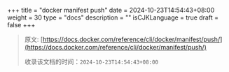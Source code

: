 +++
title = "docker manifest push"
date = 2024-10-23T14:54:43+08:00
weight = 30
type = "docs"
description = ""
isCJKLanguage = true
draft = false
+++

> 原文: [https://docs.docker.com/reference/cli/docker/manifest/push/](https://docs.docker.com/reference/cli/docker/manifest/push/)
>
> 收录该文档的时间：`2024-10-23T14:54:43+08:00`
